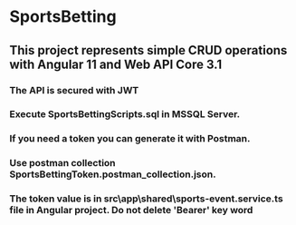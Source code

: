 # SportsBetting
## This project represents simple CRUD operations with Angular 11 and Web API Core 3.1
### The API is secured with JWT
### Execute SportsBettingScripts.sql in MSSQL Server.
### If you need a token you can generate it with Postman. 
### Use postman collection SportsBettingToken.postman_collection.json. 
### The token value is in src\app\shared\sports-event.service.ts file in Angular project. Do not delete 'Bearer' key word
